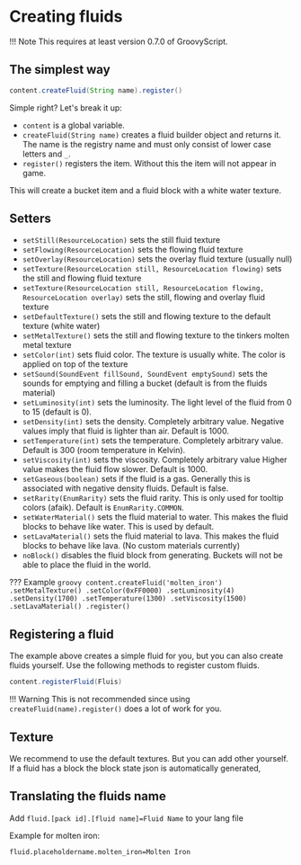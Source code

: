# Creating fluids

!!! Note
    This requires at least version 0.7.0 of GroovyScript.

## The simplest way

```groovy
content.createFluid(String name).register()
```

Simple right?
Let's break it up:

- `content` is a global variable.
- `createFluid(String name)` creates a fluid builder object and returns it. The name is the registry name and must only
  consist of lower case letters and `_`.
- `register()` registers the item. Without this the item will not appear in game.

This will create a bucket item and a fluid block with a white water texture.

## Setters

- `setStill(ResourceLocation)` sets the still fluid texture
- `setFlowing(ResourceLocation)` sets the flowing fluid texture
- `setOverlay(ResourceLocation)` sets the overlay fluid texture (usually null)
- `setTexture(ResourceLocation still, ResourceLocation flowing)` sets the still and flowing fluid texture
- `setTexture(ResourceLocation still, ResourceLocation flowing, ResourceLocation overlay)` sets the still, flowing and overlay fluid texture
- `setDefaultTexture()` sets the still and flowing texture to the default texture (white water)
- `setMetalTexture()` sets the still and flowing texture to the tinkers molten metal texture
- `setColor(int)` sets fluid color. The texture is usually white. The color is applied on top of the texture
- `setSound(SoundEvent fillSound, SoundEvent emptySound)` sets the sounds for emptying and filling a bucket (default is from the fluids material)
- `setLuminosity(int)` sets the luminosity. The light level of the fluid from 0 to 15 (default is 0).
- `setDensity(int)` sets the density. Completely arbitrary value. Negative values imply that fluid is lighter than air. Default is 1000.
- `setTemperature(int)` sets the temperature. Completely arbitrary value. Default is 300 (room temperature in Kelvin).
- `setViscosity(int)` sets the viscosity. Completely arbitrary value Higher value makes the fluid flow slower. Default is 1000.
- `setGaseous(boolean)` sets if the fluid is a gas. Generally this is associated with negative density fluids. Default is false.
- `setRarity(EnumRarity)` sets the fluid rarity. This is only used for tooltip colors (afaik). Default is `EnumRarity.COMMON`.
- `setWaterMaterial()` sets the fluid material to water. This makes the fluid blocks to behave like water. This is used by default.
- `setLavaMaterial()` sets the fluid material to lava. This makes the fluid blocks to behave like lava. (No custom materials currently)
- `noBlock()` disables the fluid block from generating. Buckets will not be able to place the fluid in the world.

??? Example
    ````groovy
    content.createFluid('molten_iron')
        .setMetalTexture()
        .setColor(0xFF0000)
        .setLuminosity(4)
        .setDensity(1700)
        .setTemperature(1300)
        .setViscosity(1500)
        .setLavaMaterial()
        .register()
    ````

## Registering a fluid

The example above creates a simple fluid for you, but you can also create fluids yourself.
Use the following methods to register custom fluids.

```groovy
content.registerFluid(Fluis)
```

!!! Warning
    This is not recommended since using `createFluid(name).register()` does a lot of work for you.

## Texture

We recommend to use the default textures. But you can add other yourself.
If a fluid has a block the block state json is automatically generated,

## Translating the fluids name

Add `fluid.[pack id].[fluid name]=Fluid Name` to your lang file

Example for molten iron:
```mclang
fluid.placeholdername.molten_iron=Molten Iron
```
